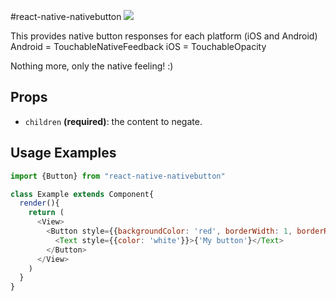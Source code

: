 #react-native-nativebutton ![](https://img.shields.io/npm/v/react-native-nativebutton.svg)

This provides native button responses for each platform (iOS and Android)
Android = TouchableNativeFeedback
iOS = TouchableOpacity

Nothing more, only the native feeling! :)

## Props
- `children` **(required)**: the content to negate.

## Usage Examples

```js
import {Button} from "react-native-nativebutton"

class Example extends Component{
  render(){
    return (
      <View>
        <Button style={{backgroundColor: 'red', borderWidth: 1, borderRadius: 5, borderColor: 'blue'}}>
          <Text style={{color: 'white'}}>{'My button'}</Text>
        </Button>
      </View>
    )    
  }
}

```